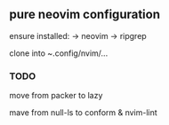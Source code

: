 ## pure neovim configuration

ensure installed:
-> neovim
-> ripgrep

clone into ~.config/nvim/...

### TODO
move from packer to lazy

mave from null-ls to conform & nvim-lint
